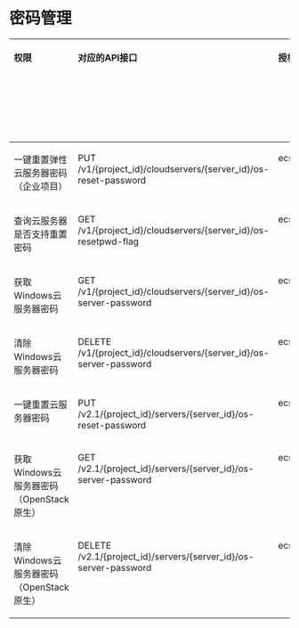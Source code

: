 # 密码管理<a name="ecs_06_0014"></a>

<a name="table1642432772714"></a>
<table><thead align="left"><tr id="row18424102718278"><th class="cellrowborder" valign="top" width="11.026660430308699%" id="mcps1.1.7.1.1"><p id="p1959712364512"><a name="p1959712364512"></a><a name="p1959712364512"></a>权限</p>
</th>
<th class="cellrowborder" valign="top" width="20.63844714686623%" id="mcps1.1.7.1.2"><p id="p8402164419019"><a name="p8402164419019"></a><a name="p8402164419019"></a>对应的API接口</p>
</th>
<th class="cellrowborder" valign="top" width="22.63797942001871%" id="mcps1.1.7.1.3"><p id="p2040214445018"><a name="p2040214445018"></a><a name="p2040214445018"></a>授权项（Action）</p>
</th>
<th class="cellrowborder" valign="top" width="18.580449017773624%" id="mcps1.1.7.1.4"><p id="p22519318453"><a name="p22519318453"></a><a name="p22519318453"></a>依赖的授权项</p>
</th>
<th class="cellrowborder" valign="top" width="10.640785781103835%" id="mcps1.1.7.1.5"><p id="p84029445019"><a name="p84029445019"></a><a name="p84029445019"></a>IAM项目</p>
<p id="p12578131324712"><a name="p12578131324712"></a><a name="p12578131324712"></a>(Project)</p>
</th>
<th class="cellrowborder" valign="top" width="16.475678203928908%" id="mcps1.1.7.1.6"><p id="p1999212348459"><a name="p1999212348459"></a><a name="p1999212348459"></a>企业项目</p>
<p id="p1026502118478"><a name="p1026502118478"></a><a name="p1026502118478"></a>(Enterprise Project)</p>
</th>
</tr>
</thead>
<tbody><tr id="row194249274272"><td class="cellrowborder" valign="top" width="11.026660430308699%" headers="mcps1.1.7.1.1 "><p id="p0911222172413"><a name="p0911222172413"></a><a name="p0911222172413"></a>一键重置弹性云服务器密码（企业项目）</p>
</td>
<td class="cellrowborder" valign="top" width="20.63844714686623%" headers="mcps1.1.7.1.2 "><p id="p1222154416276"><a name="p1222154416276"></a><a name="p1222154416276"></a>PUT /v1/{project_id}/cloudservers/{server_id}/os-reset-password</p>
</td>
<td class="cellrowborder" valign="top" width="22.63797942001871%" headers="mcps1.1.7.1.3 "><p id="p37437519223"><a name="p37437519223"></a><a name="p37437519223"></a>ecs:cloudServers:resetServerPwd</p>
</td>
<td class="cellrowborder" valign="top" width="18.580449017773624%" headers="mcps1.1.7.1.4 "><p id="p154310319245"><a name="p154310319245"></a><a name="p154310319245"></a>-</p>
</td>
<td class="cellrowborder" valign="top" width="10.640785781103835%" headers="mcps1.1.7.1.5 "><p id="p79824201716"><a name="p79824201716"></a><a name="p79824201716"></a>√</p>
</td>
<td class="cellrowborder" valign="top" width="16.475678203928908%" headers="mcps1.1.7.1.6 "><p id="p1098219212179"><a name="p1098219212179"></a><a name="p1098219212179"></a>√</p>
</td>
</tr>
<tr id="row12055017318"><td class="cellrowborder" valign="top" width="11.026660430308699%" headers="mcps1.1.7.1.1 "><p id="p1191152242414"><a name="p1191152242414"></a><a name="p1191152242414"></a>查询云服务器是否支持重置密码</p>
</td>
<td class="cellrowborder" valign="top" width="20.63844714686623%" headers="mcps1.1.7.1.2 "><p id="p157805612311"><a name="p157805612311"></a><a name="p157805612311"></a>GET /v1/{project_id}/cloudservers/{server_id}/os-resetpwd-flag</p>
</td>
<td class="cellrowborder" valign="top" width="22.63797942001871%" headers="mcps1.1.7.1.3 "><p id="p73656732216"><a name="p73656732216"></a><a name="p73656732216"></a>ecs:cloudServers:get</p>
</td>
<td class="cellrowborder" valign="top" width="18.580449017773624%" headers="mcps1.1.7.1.4 "><p id="p164310312244"><a name="p164310312244"></a><a name="p164310312244"></a>-</p>
</td>
<td class="cellrowborder" valign="top" width="10.640785781103835%" headers="mcps1.1.7.1.5 "><p id="p18887926112520"><a name="p18887926112520"></a><a name="p18887926112520"></a>√</p>
</td>
<td class="cellrowborder" valign="top" width="16.475678203928908%" headers="mcps1.1.7.1.6 "><p id="p5887826132517"><a name="p5887826132517"></a><a name="p5887826132517"></a>√</p>
</td>
</tr>
<tr id="row10925193112"><td class="cellrowborder" valign="top" width="11.026660430308699%" headers="mcps1.1.7.1.1 "><p id="p4911152215241"><a name="p4911152215241"></a><a name="p4911152215241"></a>获取Windows云服务器密码</p>
</td>
<td class="cellrowborder" valign="top" width="20.63844714686623%" headers="mcps1.1.7.1.2 "><p id="p11781968315"><a name="p11781968315"></a><a name="p11781968315"></a>GET /v1/{project_id}/cloudservers/{server_id}/os-server-password</p>
</td>
<td class="cellrowborder" valign="top" width="22.63797942001871%" headers="mcps1.1.7.1.3 "><p id="p1260019812213"><a name="p1260019812213"></a><a name="p1260019812213"></a>ecs:cloudServers:get</p>
</td>
<td class="cellrowborder" valign="top" width="18.580449017773624%" headers="mcps1.1.7.1.4 "><p id="p543103102411"><a name="p543103102411"></a><a name="p543103102411"></a>-</p>
</td>
<td class="cellrowborder" valign="top" width="10.640785781103835%" headers="mcps1.1.7.1.5 "><p id="p835011282259"><a name="p835011282259"></a><a name="p835011282259"></a>√</p>
</td>
<td class="cellrowborder" valign="top" width="16.475678203928908%" headers="mcps1.1.7.1.6 "><p id="p1535052812512"><a name="p1535052812512"></a><a name="p1535052812512"></a>√</p>
</td>
</tr>
<tr id="row101014513118"><td class="cellrowborder" valign="top" width="11.026660430308699%" headers="mcps1.1.7.1.1 "><p id="p19111222142418"><a name="p19111222142418"></a><a name="p19111222142418"></a>清除Windows云服务器密码</p>
</td>
<td class="cellrowborder" valign="top" width="20.63844714686623%" headers="mcps1.1.7.1.2 "><p id="p1478266163112"><a name="p1478266163112"></a><a name="p1478266163112"></a>DELETE /v1/{project_id}/cloudservers/{server_id}/os-server-password</p>
</td>
<td class="cellrowborder" valign="top" width="22.63797942001871%" headers="mcps1.1.7.1.3 "><p id="p1698918913225"><a name="p1698918913225"></a><a name="p1698918913225"></a>ecs:cloudServers:deletePassword</p>
</td>
<td class="cellrowborder" valign="top" width="18.580449017773624%" headers="mcps1.1.7.1.4 "><p id="p943103110243"><a name="p943103110243"></a><a name="p943103110243"></a>-</p>
</td>
<td class="cellrowborder" valign="top" width="10.640785781103835%" headers="mcps1.1.7.1.5 "><p id="p3391429182515"><a name="p3391429182515"></a><a name="p3391429182515"></a>√</p>
</td>
<td class="cellrowborder" valign="top" width="16.475678203928908%" headers="mcps1.1.7.1.6 "><p id="p1939119293254"><a name="p1939119293254"></a><a name="p1939119293254"></a>√</p>
</td>
</tr>
<tr id="row7588153714318"><td class="cellrowborder" valign="top" width="11.026660430308699%" headers="mcps1.1.7.1.1 "><p id="p19911122218241"><a name="p19911122218241"></a><a name="p19911122218241"></a>一键重置<span id="text15631544134015"><a name="text15631544134015"></a><a name="text15631544134015"></a>云服务器</span>密码</p>
</td>
<td class="cellrowborder" valign="top" width="20.63844714686623%" headers="mcps1.1.7.1.2 "><p id="p10589173784318"><a name="p10589173784318"></a><a name="p10589173784318"></a>PUT /v2.1/{project_id}/servers/{server_id}/os-reset-password</p>
</td>
<td class="cellrowborder" valign="top" width="22.63797942001871%" headers="mcps1.1.7.1.3 "><p id="p1171312114229"><a name="p1171312114229"></a><a name="p1171312114229"></a>ecs:cloudServers:resetServerPwd</p>
</td>
<td class="cellrowborder" valign="top" width="18.580449017773624%" headers="mcps1.1.7.1.4 "><p id="p12431931192410"><a name="p12431931192410"></a><a name="p12431931192410"></a>-</p>
</td>
<td class="cellrowborder" valign="top" width="10.640785781103835%" headers="mcps1.1.7.1.5 "><p id="p64302189255"><a name="p64302189255"></a><a name="p64302189255"></a>√</p>
</td>
<td class="cellrowborder" valign="top" width="16.475678203928908%" headers="mcps1.1.7.1.6 "><p id="p10430718132510"><a name="p10430718132510"></a><a name="p10430718132510"></a>×</p>
</td>
</tr>
<tr id="row103333346171"><td class="cellrowborder" valign="top" width="11.026660430308699%" headers="mcps1.1.7.1.1 "><p id="p9911922192411"><a name="p9911922192411"></a><a name="p9911922192411"></a>获取Windows云服务器密码（OpenStack原生）</p>
</td>
<td class="cellrowborder" valign="top" width="20.63844714686623%" headers="mcps1.1.7.1.2 "><p id="p1110173415408"><a name="p1110173415408"></a><a name="p1110173415408"></a>GET /v2.1/{project_id}/servers/{server_id}/os-server-password</p>
</td>
<td class="cellrowborder" valign="top" width="22.63797942001871%" headers="mcps1.1.7.1.3 "><p id="p75891812122211"><a name="p75891812122211"></a><a name="p75891812122211"></a>ecs:serverPasswords:manage</p>
</td>
<td class="cellrowborder" valign="top" width="18.580449017773624%" headers="mcps1.1.7.1.4 "><p id="p20434316245"><a name="p20434316245"></a><a name="p20434316245"></a>-</p>
</td>
<td class="cellrowborder" valign="top" width="10.640785781103835%" headers="mcps1.1.7.1.5 "><p id="p1351721652520"><a name="p1351721652520"></a><a name="p1351721652520"></a>√</p>
</td>
<td class="cellrowborder" valign="top" width="16.475678203928908%" headers="mcps1.1.7.1.6 "><p id="p75174166259"><a name="p75174166259"></a><a name="p75174166259"></a>×</p>
</td>
</tr>
<tr id="row41213781718"><td class="cellrowborder" valign="top" width="11.026660430308699%" headers="mcps1.1.7.1.1 "><p id="p2911622182416"><a name="p2911622182416"></a><a name="p2911622182416"></a>清除Windows云服务器密码（OpenStack原生）</p>
</td>
<td class="cellrowborder" valign="top" width="20.63844714686623%" headers="mcps1.1.7.1.2 "><p id="p9407142144014"><a name="p9407142144014"></a><a name="p9407142144014"></a>DELETE /v2.1/{project_id}/servers/{server_id}/os-server-password</p>
</td>
<td class="cellrowborder" valign="top" width="22.63797942001871%" headers="mcps1.1.7.1.3 "><p id="p2074411342218"><a name="p2074411342218"></a><a name="p2074411342218"></a>ecs:serverPasswords:manage</p>
</td>
<td class="cellrowborder" valign="top" width="18.580449017773624%" headers="mcps1.1.7.1.4 "><p id="p543173142411"><a name="p543173142411"></a><a name="p543173142411"></a>-</p>
</td>
<td class="cellrowborder" valign="top" width="10.640785781103835%" headers="mcps1.1.7.1.5 "><p id="p1178918181914"><a name="p1178918181914"></a><a name="p1178918181914"></a>√</p>
</td>
<td class="cellrowborder" valign="top" width="16.475678203928908%" headers="mcps1.1.7.1.6 "><p id="p578171820196"><a name="p578171820196"></a><a name="p578171820196"></a>×</p>
</td>
</tr>
</tbody>
</table>

